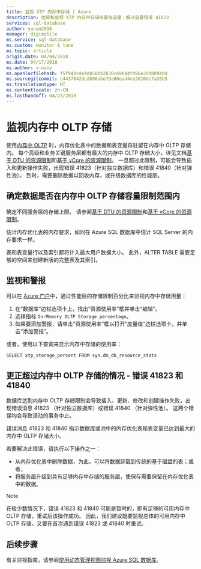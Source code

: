 ```yaml
---
title: 监视 XTP 内存中存储 | Azure
description: 估算和监视 XTP 内存中存储用量与容量；解决容量错误 41823
services: sql-database
author: yunan2016
manager: digimobile
ms.service: sql-database
ms.custom: monitor & tune
ms.topic: article
origin.date: 04/04/2018
ms.date: 04/17/2018
ms.author: v-nany
ms.openlocfilehash: f5f94dcde4eb58bb2b38c69b44fd96e29d8894bd
ms.sourcegitcommit: c4437642dcdb90abe79a86ead4ce2010dc7a35b5
ms.translationtype: HT
ms.contentlocale: zh-CN
ms.lasthandoff: 04/23/2018
---
```

# <a name="monitor-in-memory-oltp-storage"></a>监视内存中 OLTP 存储
使用[内存中 OLTP](sql-database-in-memory.md) 时，内存优化表中的数据和表变量将驻留在内存中 OLTP 存储内。 每个高级和业务关键服务层都有最大的内存中 OLTP 存储大小，详见文档[基于 DTU 的资源限制](sql-database-dtu-resource-limits.md)和[基于 vCore 的资源限制](sql-database-vcore-resource-limits.md)。 一旦超过此限制，可能会导致插入和更新操作失败，出现错误 41823（针对独立数据库）和错误 41840（针对弹性池）。 到时，需要删除数据以回收内存，或升级数据库的性能层。

## <a name="determine-whether-data-fits-within-the-in-memory-oltp-storage-cap"></a>确定数据是否在内存中 OLTP 存储容量限制范围内
确定不同服务层的存储上限。 请参阅[基于 DTU 的资源限制](sql-database-dtu-resource-limits.md)和[基于 vCore 的资源限制](sql-database-vcore-resource-limits.md)。

估计内存优化表的内存要求，如同在 Azure SQL 数据库中估计 SQL Server 的内存要求一样。

表和表变量行以及索引都将计入最大用户数据大小。 此外，ALTER TABLE 需要足够的空间来创建新版的完整表及其索引。

## <a name="monitoring-and-alerting"></a>监视和警报
可以在 [Azure 门户](https://portal.azure.cn/)中，通过性能层的存储限制百分比来监视内存中存储用量： 

1. 在“数据库”边栏选项卡上，找出“资源使用率”框并单击“编辑”。
2. 选择指标 `In-Memory OLTP Storage percentage`。
3. 如果要添加警报，请单击“资源使用率”框以打开“度量值”边栏选项卡，并单击“添加警报”。

或者，使用以下查询来显示内存中存储的使用率：

    SELECT xtp_storage_percent FROM sys.dm_db_resource_stats


## <a name="correct-out-of-in-memory-oltp-storage-situations---errors-41823-and-41840"></a>更正超过内存中 OLTP 存储的情况 - 错误 41823 和 41840
数据库达到内存中 OLTP 存储限制会导致插入、更新、修改和创建操作失败，出现错误消息 41823 （针对独立数据库）或错误 41840 （针对弹性池）。 这两个错误均会导致活动的事务中止。

错误消息 41823 和 41840 指示数据库或池中的内存优化表和表变量已达到最大的内存中 OLTP 存储大小。

若要解决此错误，请执行以下操作之一：

* 从内存优化表中删除数据，为此，可以将数据卸载到传统的基于磁盘的表；或者，
* 将服务层升级到具有足够内存中存储的服务层，使保存需要保留在内存优化表中的数据。

> [!NOTE] 
> 在极少数情况下，错误 41823 和 41840 可能是暂时的，即有足够的可用内存中 OLTP 存储，重试后该操作成功。 因此，我们建议既要监视总体的可用内存中 OLTP 存储，又要在首次遇到错误 41823 或 41840 时重试。 

## <a name="next-steps"></a>后续步骤
有关监视指南，请参阅[使用动态管理视图监视 Azure SQL 数据库](sql-database-monitoring-with-dmvs.md)。
<!--Update_Description: update links-->
